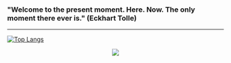<h3>"Welcome to the present moment. Here. Now. The only moment there ever is." (Eckhart Tolle)</h3>
<hr />

[![Top Langs](https://github-readme-stats.vercel.app/api/top-langs/?username=Jan-Emig&layout=compact)](https://github.com/anuraghazra/github-readme-stats)

<p align="center">
  <a href="https://skillicons.dev">
    <img src="https://skillicons.dev/icons?i=docker, js, laravel, mysql, nodejs, react, " />
  </a>
</p>

